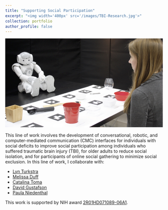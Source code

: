 ```yaml
---
title: "Supporting Social Participation"
excerpt: "<img width='400px' src='/images/TBI-Research.jpg'>"
collection: portfolio
author_profile: false
---
```


<img width='600px' src='/images/TBI-Research.jpg'>

This line of work involves the development of conversational, robotic, and computer-mediated communication (CMC) interfaces for individuals with social deficits to improve social participation among individuals who suffered traumatic brain injury (TBI), for older adults to reduce social isolation, and for participants of online social gathering to minimize social exclusion. In this line of work, I collaborate with:

* [Lyn Turkstra](https://srs-mcmaster.ca/staff/lyn-turkstra/)
* [Melissa Duff](https://medschool.vanderbilt.edu/hearing-speech/person/melissa-duff/)
* [Catalina Toma](https://catalinatoma.weebly.com/about-me.html)
* [David Gustafson](https://directory.engr.wisc.edu/ie/Faculty/Gustafson_David/)
* [Paula Niedenthal](https://psych.wisc.edu/staff/niedenthal-paula/)

This work is supported by NIH award [2R01HD071089-06A1](https://projectreporter.nih.gov/project_info_description.cfm?projectnumber=2R01HD071089-06A1).

